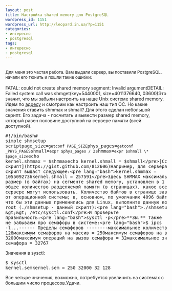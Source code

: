 ```yaml
---
layout: post
title: Настройка shared memory для PostgreSQL
wordpress_id: 1151
wordpress_url: http://leopard.in.ua/?p=1151
categories:
- интересно
- postgresql
tags:
- интересно
- postgresql
---
```

## <span style="font-size: 13px; font-weight: normal;">Для меня это частая работа. Вам выдали сервер, вы поставили PostgreSQL, начали его тюнить и пошли такие ошибки:</span>
FATAL: could not create shared memory segment: Invalid argumentDETAIL: Failed system call was shmget(key=5440001, size=4011376640, 03600)Это значит, что мы забыли настроить на наше Unix системе shared memory. Идем по [адресу](http://www.postgresql.org/docs/current/static/kernel-resources.html) и смотрим как настроить наш тип ОС. Но какие значения ставить shmmax и shmall? Для этого сделан небольшой скрипт. Его задача - посчитать и вывести размер shared memory, который равен половине доступной на сервере памяти (всей доступной).<!--more--><pre lang="bash">#!/bin/bash# simple shmsetup scriptpage_size=`getconf PAGE_SIZE`phys_pages=`getconf _PHYS_PAGES`shmall=`expr $phys_pages / 2`shmmax=`expr $shmall \* $page_size`echo kernel.shmmax = $shmmaxecho kernel.shmall = $shmall</pre>[Ссылка на скрипт](https://gist.github.com/812606)Например, для сервера с 2Гб RAM скрипт выдаст следующее:<pre lang="bash">kernel.shmmax = 1055092736kernel.shmall = 257591</pre>Здесь SHMMAX максимальный размер (в байтах) на сегменте shared memory, установлен в 1 Гб. SHMALL - общее количество разделяемой памяти (в страницах), какое все процессы на сервере могут использовать. Количество байтов в странице зависит от операционной системы; в, основном, по умолчанию 4096 байт.Для того, что бы эти данные применились для Linux, выполните данную команду от root (./shmsetup - данный скрипт):<pre lang="bash">./shmsetup &gt;&gt; /etc/sysctl.conf</pre>И проверьте правильность:<pre lang="bash">sysctl -p</pre>**ЗЫ.** Также не забываем про семафоры в системе:<pre lang="bash">$ ipcs -l...------ Пределы семафоров --------максимальное количество массивов = 128максимум семафоров на массив = 250максимум семафоров на всю систему = 32000максимум операций на вызов семафора = 32максимальное значение семафора = 32767</pre>Значения в sysctl:<pre lang="bash">$ sysctl kernel.semkernel.sem = 250 32000  32 128</pre>Все четыре значения, возможно, потребуется увеличить на системах с большим число процессов.Удачи.
